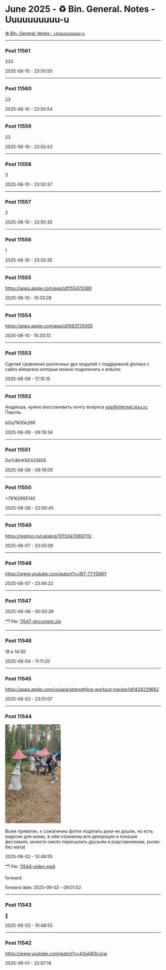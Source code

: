 # June 2025 - ♻️ Bin. General. Notes - Uuuuuuuuuu-u

[♻️ Bin. General. Notes - Uuuuuuuuuu-u](../../)



---

### Post 11561




233


2025-06-10 - 23:50:55







---

### Post 11560




23


2025-06-10 - 23:50:54







---

### Post 11559




23


2025-06-10 - 23:50:53







---

### Post 11558




3


2025-06-10 - 23:50:37







---

### Post 11557




2


2025-06-10 - 23:50:35







---

### Post 11556




1


2025-06-10 - 23:50:35







---

### Post 11555




<a href="https://apps.apple.com/app/id1155470386">https://apps.apple.com/app/id1155470386</a>


2025-06-10 - 15:33:28







---

### Post 11554




<a href="https://apps.apple.com/app/id1063729305">https://apps.apple.com/app/id1063729305</a>


2025-06-10 - 15:33:13







---

### Post 11553




Сделай сравнение различных gps модулей с поддержкой glonass с сайта aliexpress которые можно подключать к arduino


2025-06-09 - 17:15:15







---

### Post 11552




Андрюша, нужно восстановить почту всероса vos@internat.msu.ru<br />Пароль<br /><br />bQq7N30e26K


2025-06-09 - 09:19:34







---

### Post 11551




Ge%8tirK8Z425605


2025-06-09 - 09:19:09







---

### Post 11550




+79162995140


2025-06-08 - 22:00:45







---

### Post 11549




<a href="https://rephon.ru/catalog/101324/1060715/">https://rephon.ru/catalog/101324/1060715/</a>


2025-06-07 - 23:55:09







---

### Post 11548




<a href="https://www.youtube.com/watch?v=Rl7-7TYGMlY">https://www.youtube.com/watch?v=Rl7-7TYGMlY</a>


2025-06-07 - 23:46:22







---

### Post 11547





2025-06-06 - 00:50:29


🗂 file: [11547-document.zip](11547-document.zip) 






---

### Post 11546




18 в 14:00


2025-06-04 - 11:11:20







---

### Post 11545




<a href="https://apps.apple.com/us/app/strengthlog-workout-tracker/id1434229662">https://apps.apple.com/us/app/strengthlog-workout-tracker/id1434229662</a>


2025-06-03 - 23:01:07







---

### Post 11544

 
![11544-thumbnail.jpg](11544-thumbnail.jpg) 



Всем приветик, к сожалению фоток поделать руки не дошли, но есть видосик для мамы, в нём отражены все декорации и локации фестиваля, можете смело пересылать друзьям и родственникам, ролик без мата)


2025-06-02 - 10:48:55


🗂 file: [11544-video.mp4](11544-video.mp4) 


 
forward:  

forward date: 2025-06-02 - 09:01:52




---

### Post 11543




🍊


2025-06-02 - 10:48:55







---

### Post 11542




<a href="https://www.youtube.com/watch?v=43ivkB3nJcw">https://www.youtube.com/watch?v=43ivkB3nJcw</a>


2025-06-01 - 22:07:19





